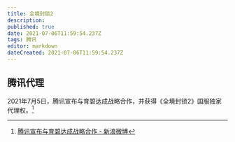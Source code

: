 ```yaml
---
title: 全境封锁2
description: 
published: true
date: 2021-07-06T11:59:54.237Z
tags: 腾讯
editor: markdown
dateCreated: 2021-07-06T11:59:54.237Z
---
```


## 腾讯代理

2021年7月5日，腾讯宣布与育碧达成战略合作，并获得《全境封锁2》国服独家代理权。[^m9UD2]

[^m9UD2]: [腾讯宣布与育碧达成战略合作 - 新浪微博](https://archive.is/m9UD2 "https://m.weibo.cn/detail/4655659578034424")
